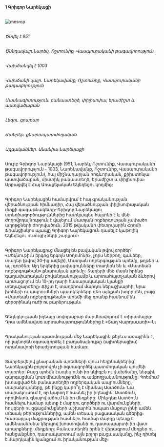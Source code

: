 **1 Գրիգոր Նարեկացի**

\
![mesrop](https://upload.wikimedia.org/wikipedia/commons/0/0b/Saint_Gregory_Of_Narek.jpg)

\
_Ծնվել է 951_

\
_Ծննդավայր.Նարեկ, Ռշտունիք, Վասպուրականի թագավորություն_

\
_Վախճանվել է 1003_

\
_Վախճանի վայր. Նարեկավանք, Ռշտունիք, Վասպուրականի թագավորություն_

\
_Մասնագիտություն. բանաստեղծ, փիլիսոփա, երաժիշտ և աստվածաբան_

\
_Լեզու. գրաբար_

\
_Ժանրեր. քնարապատմողական_

\
_Ազգականներ. Անանիա Նարեկացի_

\
Սուրբ Գրիգոր Նարեկացի (951, Նարեկ, Ռշտունիք, Վասպուրականի թագավորություն - 1003, Նարեկավանք, Ռշտունիք, Վասպուրականի թագավորություն), հայ միջնադարյան հոգևորական, քրիստոնյա աստվածաբան, միստիկ բանաստեղծ, երաժիշտ և փիլիսոփա։ Սրբացվել է Հայ Առաքելական Եկեղեցու կողմից։

\
Գրիգոր Նարեկացին համարվում է հայ գրականության վերածնության հիմնադիր, Հայ վերածնության փիլիսոփայական մտքի գագաթնակետը։ Գրիգոր Նարեկացու ստեղծագործություններից հատկապես հայտնի է և մեծ ժողովրդայնություն է վայելում Մատյան ողբերգության չափածո աղոթքների ժողովածուն։ 2015 թվականի փետրվարին Հռոմի Ֆրանցիսկոս պապը Գրիգոր Նարեկացուն դասել է կաթոլիկ Եկեղեցու ուսուցիչների շարքում։

\
Գրիգոր Նարեկացուց մնացել են բավական թվով qnրծեր՝ «Մեկնութիւն երգոց երգոյն Սողոմոնի», չորս ներբող, գանձեր, տաղեր (թվով 30-ից ավելի), Մատյան ողբերգության պոեմը, թղթեր և այլ գործեր։ Այդ երկերից լավագույնները տաղերն են և «Մատեան ողբերգութեան» քնարական պոեմը։ Տաղերի մեծ մասն իրենց գաղափարական բովանդակությամբ և արտահայտչական ձևերով արտացոլում են 10-րդ դարի հասարակական կյանքի տեղաշարժերը։ Ճիշտ է, տաղերում մարդու ներաշխարհի, նրա խոհերի ու ապրումների պատկերները դեռ այնքան խորը չեն, բայց «Մատեան ողբերգութեան» պոեմի մեջ դրանք հասնում են գերօրինակ ուժի ու բարձրության։

\
Գեղեցկության իդեալը սովորաբար մարմնավորում է տիրամայրը։ Դրա ամենավառ արտահայտություններից է «Տաղ Վարդաւառի»-ն։

\
Գրականության պատմության մեջ Նարեկացին թերևս առաջինն է, որ լայնորեն օգտագործել է բաղաձայնույթը (ալիտերացիա) ոտանավորի երաժշտության համար։

\
Տարբերվելով քնարական պոեմների մյուս հեղինակներից՝ Նարեկացին բոլորովին չի օգտագործել պատմողական սյուժեի տարրեր։ Բայց պոեմն էապես ունի իր սկիզբն ու վախճանը, ներքին գարգացման կուռ միասնությունն ու ամբողջականությունը։ Պոեմում խտացված են բանաստեղծի ողբերգական ապրումները, տարակույսները, թե ինքը կարո՞ղ է միանալ Աստծուն։ Նա տարակուսում է, որ կարող է հասնել իր իդեալին՝ Աստծուն, որովհետև գնալով աճում են իր մեղքերը։ Մինչդեռ Աստծուն հասնելու համար պետք է մարդու գործերի ու վարմունքների, հույզերի ու զգացմունքների աշխարհն իսպառ մաքուր լինի ամեն տեսակ թերություններից, ամեն տեսակ բացասական գծերից։ Կատարյալ մաքրության հասնելու համար մարդը պետք է ամենաանխնա կերպով խոստովանի ու դատապարտի իր վատ արարքները, մեղքերը։ Բանաստեղծն իրեն է վերագրում մեղքեր ու հանցանքներ, դատապարտում այն բոլոր բացասականը, ինչ դիտել է մարդկային կյանքում ու իրականության մեջ։
